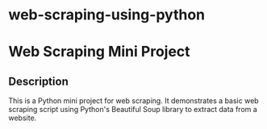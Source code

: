 # web-scraping-using-python
# Web Scraping Mini Project

## Description
This is a Python mini project for web scraping. It demonstrates a basic web scraping script using Python's Beautiful Soup library to extract data from a website.
